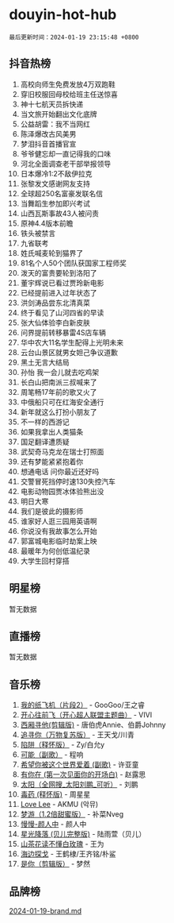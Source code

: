# douyin-hot-hub

`最后更新时间：2024-01-19 23:15:48 +0800`

## 抖音热榜

1. 高校向师生免费发放4万双跑鞋
1. 穿旧校服回母校给班主任送惊喜
1. 神十七航天员拆快递
1. 当文旅开始翻出文化底牌
1. 公益胡雷：我不当网红
1. 陈泽爆改古风美男
1. 梦泪抖音首播官宣
1. 爷爷健忘却一直记得我的口味
1. 河北全面调查老干部举报领导
1. 日本爆冷1:2不敌伊拉克
1. 张黎发文感谢网友支持
1. 全球超250名富豪发联名信
1. 当舞蹈生参加即兴考试
1. 山西瓦斯事故43人被问责
1. 原神4.4版本前瞻
1. 铁头被禁言
1. 九省联考
1. 姓氏喊麦轮到猫界了
1. 81名个人50个团队获国家工程师奖
1. 泼天的富贵要轮到洛阳了
1. 董宇辉说已看过贾玲新电影
1. 已经提前进入过年状态了
1. 洪剑涛品尝东北清真菜
1. 终于看见了山河四省的早读
1. 张大仙体验李白新皮肤
1. 问界提前转移暴雷4S店车辆
1. 华中农大11名学生配得上光明未来
1. 云台山景区就男女妲己争议道歉
1. 黑土无言大结局
1. 孙怡 我一会儿就去吃鸡架
1. 长白山把南派三叔喊来了
1. 周笔畅17年前的歌又火了
1. 中俄船只可在红海安全通行
1. 新年就这么打扮小朋友了
1. 不一样的西游记
1. 如果我拿出人类猫条
1. 国足翻译遭质疑
1. 武契奇马克龙在瑞士打照面
1. 还有梦能紧紧抱着你
1. 想通电话 问你最近还好吗
1. 交警冒死挡停时速130失控汽车
1. 电影动物园贾冰体验熊出没
1. 明日大寒
1. 我们是彼此的摄影师
1. 谁家好人逛三园用英语啊
1. 你说没有我故事怎么开始
1. 郭富城电影临时劫案上映
1. 最暖年为何创低温纪录
1. 大学生回村穿搭

## 明星榜

暂无数据

## 直播榜

暂无数据

## 音乐榜

1. [我的纸飞机（片段2）](https://sf86-cdn-tos.douyinstatic.com/obj/tos-cn-ve-2774/oM2ZrKcg2CD5AeRB2gkeXOFB1IxAGJdZPazYHf) - GooGoo/王之睿
1. [开心往前飞（开心超人联盟主题曲）](https://sf3-cdn-tos.douyinstatic.com/obj/tos-cn-ve-2774/9d8fb7c82cf1421fb93a9fe925275e0a) - VIVI
1. [西厢寻他(剪辑版)](https://sf86-cdn-tos.douyinstatic.com/obj/tos-cn-ve-2774/oUsAVfAQKlRNxEv5qxvIB8o5qmIWUcXbzJKJhw) - 唐伯虎Annie、伯爵Johnny
1. [追寻你（万物复苏版）](https://sf6-cdn-tos.douyinstatic.com/obj/tos-cn-ve-2774/oYeAZJsbjIDit9APmBg8u6uDUQnHmoCf3gbo74) - 王天戈/川青
1. [陷阱（释怀版）](https://sf3-cdn-tos.douyinstatic.com/obj/tos-cn-ve-2774/oE8C21LeZrzKLDFfQYgMzx4GAIHageG5IzayY7) - Zy/白允y
1. [可能（副歌）](https://sf86-cdn-tos.douyinstatic.com/obj/tos-cn-ve-2774/cde1731888894259b333569393c2fb51) - 程响
1. [希望你被这个世界爱着 (副歌)](https://sf86-cdn-tos.douyinstatic.com/obj/tos-cn-ve-2774/oUHCmWQfZlE3QQBKBeD8rCFLpJzPgCpImhsxMt) - 许亚童
1. [有你在 (第一次见面你的开场白)](https://sf3-cdn-tos.douyinstatic.com/obj/tos-cn-ve-2774/oAthrQ3ClJBfI57uBoFEgNDYtNCZ0TSYQQfxQ0) - 赵露思
1. [太阳（全网搜_太阳刘鹏_可听）](https://sf3-cdn-tos.douyinstatic.com/obj/tos-cn-ve-2774/ogWbyIQnlBFImVbeDocRdCIYtBHlbJXgfZMvgz) - 刘鹏
1. [毒药 (释怀版)](https://sf86-cdn-tos.douyinstatic.com/obj/tos-cn-ve-2774/oYILMEAzspdZBIzy4frJNB8ZHPHWAhiwowd4Ad) - 周星星
1. [Love Lee](https://sf86-cdn-tos.douyinstatic.com/obj/tos-cn-ve-2774/o05GbkJGbCBTdDnMtB0fwOYgkeZp23vrWQDQBS) - AKMU (악뮤)
1. [梦游（1.2倍甜蜜版）](https://sf3-cdn-tos.douyinstatic.com/obj/tos-cn-ve-2774/o4gyAUm8hwufoEABmwVIiQtHsFuGzAEEWtNMzo) - 补菜Nveg
1. [慢慢-颜人中](https://sf3-cdn-tos.douyinstatic.com/obj/tos-cn-ve-2774/ocjHNfBXdBxQNC8ZGAeoLMFTUgtBg8bkExunDC) - 颜人中
1. [星光降落 (贝儿完整版)](https://sf86-cdn-tos.douyinstatic.com/obj/tos-cn-ve-2774/okwB9hAwyAtsFFkFBzAX1hOOfQuIoMNs0W2Mwr) - 陆雨萱（贝儿）
1. [山茶花读不懂白玫瑰](https://sf86-cdn-tos.douyinstatic.com/obj/tos-cn-ve-2774/osfn8B7DktrRHEPJgPCfDbw7QDQEkwC16BxZg9) - 王为
1. [海边探戈](https://sf3-cdn-tos.douyinstatic.com/obj/tos-cn-ve-2774/os9gE0VQCGqt6VQkZDyBBYvfSDY0QFe3vVmubn) - 王鹤棣/王齐铭/朴鲨
1. [是你（剪辑版）](https://sf86-cdn-tos.douyinstatic.com/obj/tos-cn-ve-2774/46019dae783c4c969944217fe1cfafc4) - 梦然

## 品牌榜

[2024-01-19-brand.md](2024-01-19-brand.md)
